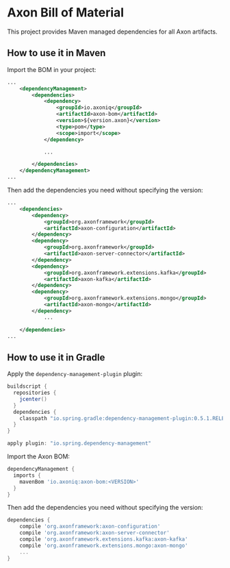 # Axon Bill of Material

This project provides Maven managed dependencies for all Axon artifacts.

## How to use it in Maven

Import the BOM in your project:

```xml
...
    <dependencyManagement>
        <dependencies>
            <dependency>
                <groupId>io.axoniq</groupId>
                <artifactId>axon-bom</artifactId>
                <version>${version.axon}</version>
                <type>pom</type>
                <scope>import</scope>
            </dependency>

            ...

        </dependencies>
    </dependencyManagement>
...
```

Then add the dependencies you need without specifying the version:

```xml
...
    <dependencies>
        <dependency>
            <groupId>org.axonframework</groupId>
            <artifactId>axon-configuration</artifactId>
        </dependency>
        <dependency>
            <groupId>org.axonframework</groupId>
            <artifactId>axon-server-connector</artifactId>
        </dependency>
        <dependency>
            <groupId>org.axonframework.extensions.kafka</groupId>
            <artifactId>axon-kafka</artifactId>
        </dependency>
        <dependency>
            <groupId>org.axonframework.extensions.mongo</groupId>
            <artifactId>axon-mongo</artifactId>
        </dependency>
            ...

    </dependencies>
...
```

## How to use it in Gradle

Apply the `dependency-management-plugin` plugin:

```groovy
buildscript {
  repositories {
    jcenter()
  }
  dependencies {
    classpath "io.spring.gradle:dependency-management-plugin:0.5.1.RELEASE"
  }
}

apply plugin: "io.spring.dependency-management"
```
Import the Axon BOM:

```groovy
dependencyManagement {
  imports {
    mavenBom 'io.axoniq:axon-bom:<VERSION>'
  }
}
```

Then add the dependencies you need without specifying the version:

```groovy
dependencies {
    compile 'org.axonframework:axon-configuration'
    compile 'org.axonframework:axon-server-connector'
    compile 'org.axonframework.extensions.kafka:axon-kafka'
    compile 'org.axonframework.extensions.mongo:axon-mongo'
    ...
}
```